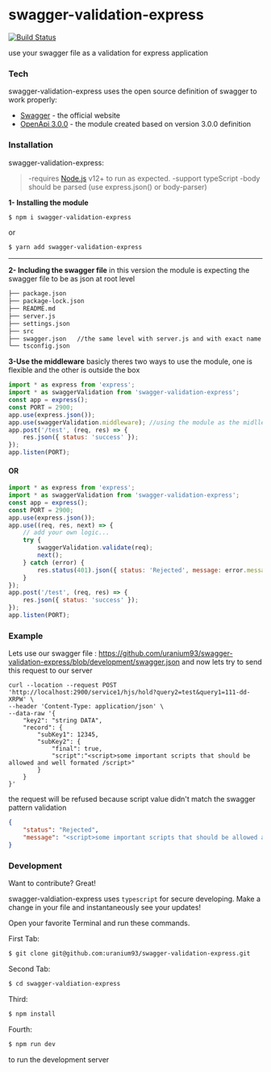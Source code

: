 # swagger-validation-express

[![Build Status](https://travis-ci.org/joemccann/dillinger.svg?branch=master)](https://travis-ci.org/joemccann/dillinger)

use your swagger file as a validation for express application

### Tech

swagger-validation-express uses the open source definition of swagger to work properly:

-   [Swagger] - the official website
-   [OpenApi 3.0.0] - the module created based on version 3.0.0 definition

### Installation

swagger-validation-express:

> -requires [Node.js](https://nodejs.org/) v12+ to run as expected.
> -support typeScript
> -body should be parsed (use express.json() or body-parser)

**1- Installing the module**

```sh
$ npm i swagger-validation-express
```

or

```sh
$ yarn add swagger-validation-express
```

---

**2- Including the swagger file**
in this version the module is expecting the swagger file to be as json at root level

```sh
├── package.json
├── package-lock.json
├── README.md
├── server.js
├── settings.json
├── src
├── swagger.json   //the same level with server.js and with exact name swagger.json
└── tsconfig.json

```

**3-Use the middleware**
basicly theres two ways to use the module, one is flexible and the other is outside the box

```javascript
import * as express from 'express';
import * as swaggerValidation from 'swagger-validation-express';
const app = express();
const PORT = 2900;
app.use(express.json());
app.use(swaggerValidation.middleware); //using the module as the midlleware
app.post('/test', (req, res) => {
    res.json({ status: 'success' });
});
app.listen(PORT);
```

#### OR

```javascript
import * as express from 'express';
import * as swaggerValidation from 'swagger-validation-express';
const app = express();
const PORT = 2900;
app.use(express.json());
app.use((req, res, next) => {
    // add your own logic...
    try {
        swaggerValidation.validate(req);
        next();
    } catch (error) {
        res.status(401).json({ status: 'Rejected', message: error.message });
    }
});
app.post('/test', (req, res) => {
    res.json({ status: 'success' });
});
app.listen(PORT);
```

### Example

Lets use our swagger file : https://github.com/uranium93/swagger-validation-express/blob/development/swagger.json
and now lets try to send this request to our server

```curl
curl --location --request POST 'http://localhost:2900/service1/hjs/hold?query2=test&query1=111-dd-XRPW' \
--header 'Content-Type: application/json' \
--data-raw '{
    "key2": "string DATA",
    "record": {
        "subKey1": 12345,
        "subKey2": {
            "final": true,
            "script":"<script>some important scripts that should be allowed and well formated /script>"
        }
    }
}'
```

the request will be refused because script value didn't match the swagger pattern validation

```json
{
    "status": "Rejected",
    "message": "<script>some important scripts that should be allowed and well formated <script> is not valid : ^<script>.*</script>$"
}
```

### Development

Want to contribute? Great!

swagger-valdiation-express uses `typescript` for secure developing.
Make a change in your file and instantaneously see your updates!

Open your favorite Terminal and run these commands.

First Tab:

```sh
$ git clone git@github.com:uranium93/swagger-validation-express.git
```

Second Tab:

```sh
$ cd swagger-valdiation-express
```

Third:

```sh
$ npm install
```

Fourth:

```sh
$ npm run dev
```

to run the development server

[//]: # "These are reference links used in the body of this note and get stripped out when the markdown processor does its job. There is no need to format nicely because it shouldn't be seen. Thanks SO - http://stackoverflow.com/questions/4823468/store-comments-in-markdown-syntax"
[dill]: https://github.com/joemccann/dillinger
[git-repo-url]: https://github.com/joemccann/dillinger.git
[john gruber]: http://daringfireball.net
[df1]: http://daringfireball.net/projects/markdown/
[markdown-it]: https://github.com/markdown-it/markdown-it
[ace editor]: http://ace.ajax.org
[node.js]: http://nodejs.org
[twitter bootstrap]: http://twitter.github.com/bootstrap/
[openapi 3.0.0]: https://github.com/OAI/OpenAPI-Specification/blob/master/versions/3.0.0.md
[@tjholowaychuk]: http://twitter.com/tjholowaychuk
[express]: http://expressjs.com
[swagger]: https://swagger.io/
[gulp]: http://gulpjs.com
[pldb]: https://github.com/joemccann/dillinger/tree/master/plugins/dropbox/README.md
[plgh]: https://github.com/joemccann/dillinger/tree/master/plugins/github/README.md
[plgd]: https://github.com/joemccann/dillinger/tree/master/plugins/googledrive/README.md
[plod]: https://github.com/joemccann/dillinger/tree/master/plugins/onedrive/README.md
[plme]: https://github.com/joemccann/dillinger/tree/master/plugins/medium/README.md
[plga]: https://github.com/RahulHP/dillinger/blob/master/plugins/googleanalytics/README.md

